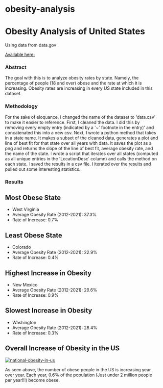# obesity-analysis
<body>
    <h1>Obesity Analysis of United States</h1>
    <p>Using data from data.gov</p>
    <a href="https://catalog.data.gov/dataset/nutrition-physical-activity-and-obesity-behavioral-risk-factor-surveillance-system">Available here: </a>
    <h3>Abstract</h3>
    <p>The goal with this is to analyze obesity rates by state. Namely, the percentage of people (18 and over) obese and the rate at which it is increasing. Obesity rates are increasing in every US state included in this dataset.</p>
    <h3>Methodology</h3>
    <p>For the sake of eloquance, I changed the name of the dataset to 'data.csv' to make it easier to reference. 
        First, I cleaned the data. I did this by removing every empty entry (indicated by a '~' footnote in the entry)' and concatenated this into a new csv.
        Next, I wrote a python method that takes in a state name. It makes a subset of the cleaned data, generates a plot and line of best fit for that state over all years with data.
        It saves the plot as a png and returns the slope of the line of best fit, average obesity rate, and the name of the state.
        I wrote a script that iterates over all states (computed as all unique entries in the 'LocationDesc' column) and calls the method on each state.
        I saved the results in a csv file. I iterated over the results and pulled out some interesting statistics.
    </p>
    <h3>Results</h3>
    <h2>Most Obese State</h2>
    <ul>
        <li>West Virginia</li>
        <li>Average Obesity Rate (2012-2021): 37.3%</li>
        <li>Rate of Increase: 0.7%</li>
    </ul>
    <h2>Least Obese State</h2>
    <ul>
        <li>Colorado</li>
        <li>Average Obesity Rate (2012-2021): 22.9%</li>
        <li>Rate of Increase: 0.4%</li>
    </ul>
    <h2>Highest Increase in Obesity</h2>
    <ul>
        <li>New Mexico</li>
        <li>Average Obesity Rate (2012-2021): 29.6%</li>
        <li>Rate of Increase: 0.9%</li>
    </ul>
    <h2>Slowest Increase in Obesity</h2>
    <ul>
        <li>Washington</li>
        <li>Average Obesity Rate (2012-2021): 28.4%</li>
        <li>Rate of Increase: 0.3%</li>
    </ul>
    <h2>Overall Increase of Obesity in the US</h2>
    <!-- New Mexico,29.556093758093763,0.8805384615384401,9 -->
    <a href="https://ibb.co/b1vVKmY"><img src="https://i.ibb.co/VVCGq9b/national-obesity-in-us.png" alt="national-obesity-in-us" border="0"></a>
    <p>As seen above, the number of obese people in the US is increasing year over year. Each year, 0.6% of the population (Just under 2 million people per year!!!) become obese.</p>
    </body>